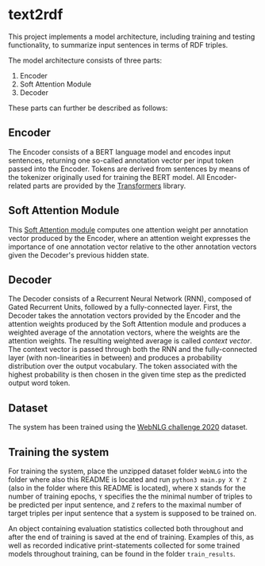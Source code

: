 # text2rdf

This project implements a model architecture, including training and testing functionality, to summarize input sentences 
in terms of RDF triples. 

The model architecture consists of three parts:

1. Encoder
2. Soft Attention Module
3. Decoder

These parts can further be described as follows:

## Encoder
The Encoder consists of a BERT language model and encodes input sentences, returning one so-called annotation vector per 
input token passed into the Encoder. Tokens are derived from sentences by means of the tokenizer originally used for 
training the BERT model. All Encoder-related parts are provided by the [Transformers](https://huggingface.co/transformers/index.html) 
library. 

## Soft Attention Module
This [Soft Attention module](http://proceedings.mlr.press/v37/xuc15.pdf) computes one attention weight per annotation vector produced by the Encoder, where an attention weight 
expresses the importance of one annotation vector relative to the other annotation vectors given the Decoder's previous 
hidden state. 

## Decoder
The Decoder consists of a Recurrent Neural Network (RNN), composed of Gated Recurrent Units, followed by a fully-connected 
layer. First, the Decoder takes the annotation vectors provided by the Encoder and the attention weights produced by the 
Soft Attention module and produces a weighted average of the annotation vectors, where the weights are the attention 
weights. The resulting weighted average is called *context vector*. The context vector is passed through both the RNN and 
the fully-connected layer (with non-linearities in between) and produces a probability distribution over the output 
vocabulary. The token associated with the highest probability is then chosen in the given time step as the predicted output word 
token. 

## Dataset
The system has been trained using the [WebNLG challenge 2020](https://webnlg-challenge.loria.fr/challenge_2020/) dataset. 

## Training the system
For training the system, place the unzipped dataset folder `WebNLG` into the folder where also this README is located and 
run `python3 main.py X Y Z` (also in the folder where this README is located), where `X` stands for the number of training 
epochs, `Y` specifies the the minimal number of triples to be predicted per input sentence, and `Z` 
refers to the maximal number of target triples per input sentence that a system is supposed to be trained on. 

An object containing evaluation statistics collected both throughout and after the end of training is saved at the end of 
training. Examples of this, as well as recorded indicative print-statements collected for some trained models throughout training, can be found in the folder `train_results`.